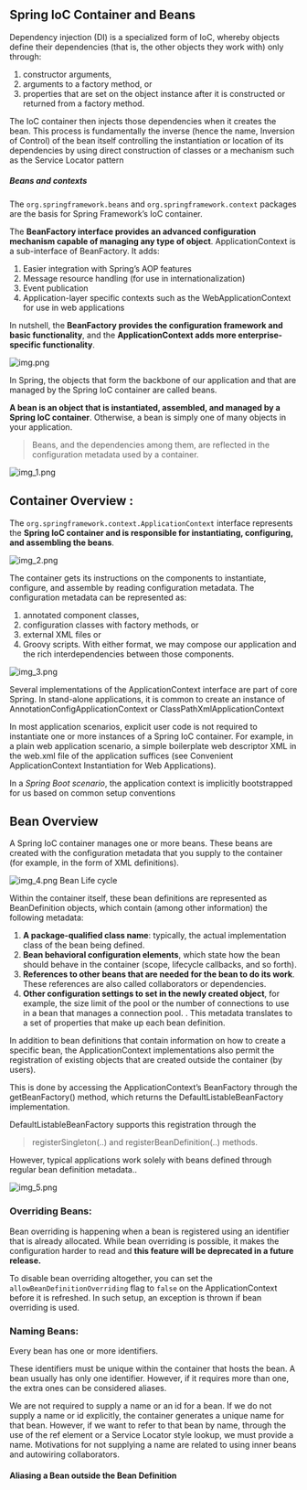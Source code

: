 ## Spring IoC Container and Beans

Dependency injection (DI) is a specialized form of IoC, whereby objects define their dependencies (that is, the other objects they work with) only through:
1. constructor arguments, 
2. arguments to a factory method, or 
3. properties that are set on the object instance after it is constructed or returned from a factory method. 

The IoC container then injects those dependencies when it creates the bean. 
This process is fundamentally the inverse (hence the name, Inversion of Control) of the bean itself controlling the instantiation 
or location of its dependencies by using direct construction of classes or a mechanism such as the Service Locator pattern

##### Beans and contexts
The `org.springframework.beans` and `org.springframework.context` packages are the basis for Spring Framework’s IoC container. 

The **BeanFactory interface provides an advanced configuration mechanism capable of managing any type of object**. 
ApplicationContext is a sub-interface of BeanFactory. It adds:
1. Easier integration with Spring’s AOP features
2. Message resource handling (for use in internationalization)
3. Event publication
4. Application-layer specific contexts such as the WebApplicationContext for use in web applications

In nutshell, the **BeanFactory provides the configuration framework and basic functionality**, 
and the **ApplicationContext adds more enterprise-specific functionality**.


![img.png](img.png)

In Spring, the objects that form the backbone of our application and that are managed by the Spring IoC container are called beans. 

**A bean is an object that is instantiated, assembled, and managed by a Spring IoC container**. 
Otherwise, a bean is simply one of many objects in your application. 
> Beans, and the dependencies among them, are reflected in the configuration metadata used by a container.

![img_1.png](img_1.png)


## Container Overview :

The `org.springframework.context.ApplicationContext` interface represents the **Spring IoC container and is responsible for instantiating, configuring, and assembling the beans**. 

![img_2.png](img_2.png)

The container gets its instructions on the components to instantiate, configure, and assemble by reading configuration metadata. 
The configuration metadata can be represented as:
1. annotated component classes, 
2. configuration classes with factory methods, or 
3. external XML files or 
4. Groovy scripts.
With either format, we may compose our application and the rich interdependencies between those components.


![img_3.png](img_3.png)


Several implementations of the ApplicationContext interface are part of core Spring. 
In stand-alone applications, it is common to create an instance of AnnotationConfigApplicationContext or ClassPathXmlApplicationContext

In most application scenarios, explicit user code is not required to instantiate one or more instances of a Spring IoC container. 
For example, in a plain web application scenario, a simple boilerplate web descriptor XML in the web.xml file of the application suffices (see Convenient ApplicationContext Instantiation for Web Applications). 

In a _Spring Boot scenario_, the application context is implicitly bootstrapped for us based on common setup conventions

## Bean Overview
A Spring IoC container manages one or more beans. 
These beans are created with the configuration metadata that you supply to the container (for example, in the form of XML <bean/> definitions).

![img_4.png](img_4.png)
Bean Life cycle

Within the container itself, these bean definitions are represented as BeanDefinition objects, 
which contain (among other information) the following metadata:
1. **A package-qualified class name**: typically, the actual implementation class of the bean being defined.
2. **Bean behavioral configuration elements**, which state how the bean should behave in the container (scope, lifecycle callbacks, and so forth).
3. **References to other beans that are needed for the bean to do its work**. These references are also called collaborators or dependencies.
4. **Other configuration settings to set in the newly created object**, for example, the size limit of the pool or the number of connections to use in a bean that manages a connection pool.
.
   This metadata translates to a set of properties that make up each bean definition. 

In addition to bean definitions that contain information on how to create a specific bean, 
the ApplicationContext implementations also permit the registration of existing objects that are created outside the container (by users).

This is done by accessing the ApplicationContext’s BeanFactory through the getBeanFactory() method, which returns the DefaultListableBeanFactory implementation. 

DefaultListableBeanFactory supports this registration through the 
> registerSingleton(..) and 
> registerBeanDefinition(..) methods. 

However, typical applications work solely with beans defined through regular bean definition metadata..

![img_5.png](img_5.png)

### Overriding Beans:

Bean overriding is happening when a bean is registered using an identifier that is already allocated. 
While bean overriding is possible, it makes the configuration harder to read and **this feature will be deprecated in a future release.**

To disable bean overriding altogether, you can set the `allowBeanDefinitionOverriding` flag to `false` on the ApplicationContext before it is refreshed. 
In such setup, an exception is thrown if bean overriding is used.

### Naming Beans:
Every bean has one or more identifiers. 

These identifiers must be unique within the container that hosts the bean. 
A bean usually has only one identifier. However, if it requires more than one, the extra ones can be considered aliases.

We are not required to supply a name or an id for a bean. 
If we do not supply a name or id explicitly, the container generates a unique name for that bean. 
However, if we want to refer to that bean by name, through the use of the ref element or a Service Locator style lookup, we must provide a name. 
Motivations for not supplying a name are related to using inner beans and autowiring collaborators.

#### Aliasing a Bean outside the Bean Definition
